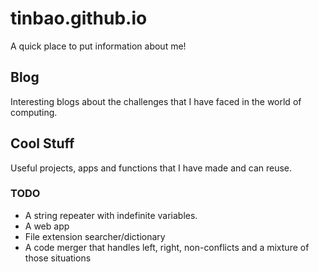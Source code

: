# tinbao.github.io
A quick place to put information about me!

## Blog
Interesting blogs about the challenges that I have faced in the world of computing.

## Cool Stuff
Useful projects, apps and functions that I have made and can reuse.

### TODO
* A string repeater with indefinite variables.
* A web app 
* File extension searcher/dictionary
* A code merger that handles left, right, non-conflicts and a mixture of those situations

